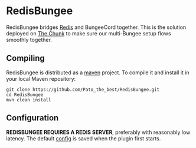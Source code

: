 # RedisBungee

RedisBungee bridges [Redis](http://redis.io) and BungeeCord together. This is the solution deployed on [The Chunk](http://thechunk.net) to make sure our multi-Bungee setup flows smoothly together.

## Compiling

RedisBungee is distributed as a [maven](http://maven.apache.org) project. To compile it and install it in your local Maven repository:

    git clone https://github.com/Pato_the_best/RedisBungee.git
    cd RedisBungee
    mvn clean install

## Configuration

**REDISBUNGEE REQUIRES A REDIS SERVER**, preferably with reasonably low latency. The default [config](https://github.com/minecrafter/RedisBungee/blob/master/src/main/resources/example_config.yml) is saved when the plugin first starts.
